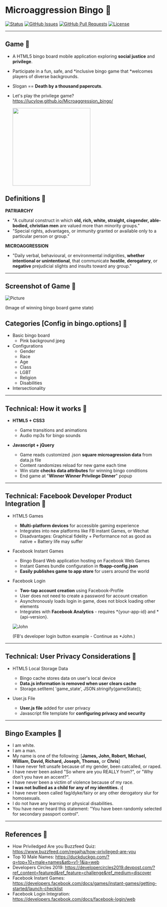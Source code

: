 # Microaggression Bingo &#x1F49C;

<div>
  
  [![Status](https://img.shields.io/badge/status-active-success.svg)]()
  [![GitHub Issues](https://img.shields.io/github/issues/lucylow/Microaggression_bingo.svg)](https://github.com/lucylow/Microaggression_bingo/issues)
  [![GitHub Pull Requests](https://img.shields.io/github/issues-pr/lucylow/Microaggression_bingo.svg)](https://github.com/lucylow/Microaggression_bingo/pulls)
  [![License](https://img.shields.io/bower/l/bootstrap)]()

</div>

---
## Game &#x1F49C;
* A HTML5 bingo board mobile application exploring **social justice** and **privilege**.
* Participate in a fun, safe, and *inclusive bingo game that *welcomes players of diverse backgrounds.
* Slogan == **Death by a thousand papercuts**.
* Let's play the privilege game? https://lucylow.github.io/Microaggression_bingo/


  <img src="https://github.com/lucylow/Microaggression_bingo/blob/master/microaggression_mini_logo.png" width="250" height="250">




## Definitions &#x1F49C;

**PATRIARCHY**
* "A cultural construct in which **old, rich, white, straight, cisgender, able-bodied, christian men** are valued more than minority groups."
* "Special rights, advantages, or immunity granted or available only to a particular person or group."

**MICROAGGRESSION**
* "Daily verbal, behavioural, or environmental indignities, **whether intentional or unintentional**, that communicate **hostile**, **derogatory**, or **negative** prejudicial slights and insults toward any group."

---

## Screenshot of Game &#x1F49C;
![Picture](https://github.com/lucylow/Microaggression_bingo/blob/master/win%20state%202.png)

(Image of winning bingo board game state)

## Categories [Config in bingo.options] &#x1F49C;
* Basic bingo board
  * Pink background jpeg
* Configurations 
  * Gender
  * Race
  * Age
  * Class
  * LGBT
  * Religion
  * Disabilities
* Intersectionality

---

## Technical: How it works  &#x1F49C;

* **HTML5 + CSS3** 
  * Game transitions and animations
  * Audio mp3s for bingo sounds
  
* **Javascript + jQuery**
  * Game reads customized .json **square microagression data** from data.js file
  * Content randomizes reload for new game each time 
  * Win state **checks data attributes** for winning bingo conditions
  * End game at "**Winner Winner Privilege Dinner**" popup

---

## Technical: Facebook Developer Product Integration &#x1F49C;

* HTML5 Games
  * **Multi-platform devices** for accessible gaming experience
  * Integrates into new platforms like FB instant Games, or Wechat
  * Disadvantages: Graphical fidelity + Performance not as good as native + Battery life may suffer
    
* Facebook Instant Games
  * Bingo Board Web application hosting on Facebook Web Games
  * Instant Games bundle configuration in **fbapp-config.json** 
  * **Easily publishes game to app store** for users around the world
  
* Facebook Login
  * **Two-tap account creation** using Facebook-Profile
  * User does not need to create a password for account creation
  * Asynchronously loads login in game, does not block loading other elements
  * Integrates with **Facebook Analytics** - requires *{your-app-id} and *{api-version}.
  
  ![John](https://github.com/lucylow/Microaggression_bingo/blob/master/FB%20Continue%20as%20John.png)
  
  (FB's developer login button example - Continue as *John.)
  
---
  
## Technical: User Privacy Considerations &#x1F49C;
* HTML5 Local Storage Data
  * Bingo cache stores data on user's local device
  * **Data.js information is removed when user clears cache**
  * Storage.setItem( 'game_state', JSON.stringify(gameState));

* User.js File
  * **User.js file** added for user privacy 
  * Javascript file template for **configuring privacy and security**


---

## Bingo Examples &#x1F49C;

* I am white.
* I am a man.
* My name is one of the following: [**James, John, Robert, Michael, William, David, Richard, Joseph, Thomas,** or **Chris**]
* I have never felt unsafe because of my gender, been catcalled, or raped.
* I have never been asked "So where are you REALLY from?", or "Why don't you have an accent?".
* I have never been a victim of violence because of my race.
* **I was not bullied as a child for any of my identities. :(**
* I have never been called fag/dyke/fairy or any other derogatory slur for homosexuals.
* I do not have any learning or physical disabilities.
* You have never heard this statement: "You have been randomly selected for secondary passport control".

---

## References &#x1F49C;
* How Priviledged Are you Buzzfeed Quiz: https://www.buzzfeed.com/regajha/how-privileged-are-you
* Top 10 Male Names: https://duckduckgo.com/?q=top+10+male+names&atb=v1-1&ia=web
* Developers Circles 2019: https://developercircles2019.devpost.com/?ref_content=featured&ref_feature=challenge&ref_medium=discover
* Facebook Instant Games: https://developers.facebook.com/docs/games/instant-games/getting-started/launch-checklist
* Facebook Login Integration: https://developers.facebook.com/docs/facebook-login/web


